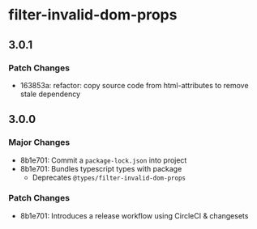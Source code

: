 # filter-invalid-dom-props

## 3.0.1

### Patch Changes

- 163853a: refactor: copy source code from html-attributes to remove stale dependency

## 3.0.0

### Major Changes

- 8b1e701: Commit a `package-lock.json` into project
- 8b1e701: Bundles typescript types with package
  - Deprecates `@types/filter-invalid-dom-props`

### Patch Changes

- 8b1e701: Introduces a release workflow using CircleCI & changesets
